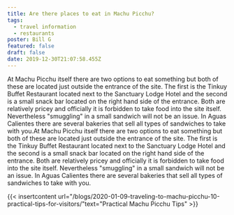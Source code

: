 ```yaml
---
title: Are there places to eat in Machu Picchu?
tags:
  - travel information
  - restaurants
poster: Bill G
featured: false
draft: false
date: 2019-12-30T21:07:58.455Z
---
```

At Machu Picchu itself there are two options to eat something but both of these are located just outside the entrance of the site. The first is the Tinkuy Buffet Restaurant located next to the Sanctuary Lodge Hotel and the second is a small snack bar located on the right hand side of the entrance. Both are relatively pricey and officially it is forbidden to take food into the site itself. Nevertheless "smuggling" in a small sandwich will not be an issue. In Aguas Calientes there are several bakeries that sell all types of sandwiches to take with you.At Machu Picchu itself there are two options to eat something but both of these are located just outside the entrance of the site. The first is the Tinkuy Buffet Restaurant located next to the Sanctuary Lodge Hotel and the second is a small snack bar located on the right hand side of the entrance. Both are relatively pricey and officially it is forbidden to take food into the site itself. Nevertheless "smuggling" in a small sandwich will not be an issue. In Aguas Calientes there are several bakeries that sell all types of sandwiches to take with you.

{{< insertcontent url="/blogs/2020-01-09-traveling-to-machu-picchu-10-practical-tips-for-visitors/"text="Practical Machu Picchu Tips" >}}
